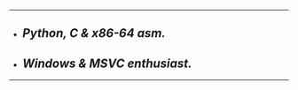 ---------------
- ## ***Python, C & x86-64 asm.*** 
- ## ***Windows & MSVC enthusiast.***
---------------
